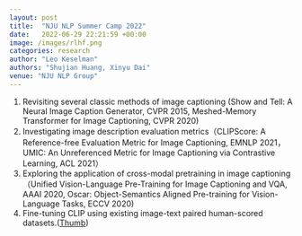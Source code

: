 ```yaml
---
layout: post
title:  "NJU NLP Summer Camp 2022"
date:   2022-06-29 22:21:59 +00:00
image: /images/rlhf.png
categories: research
author: "Leo Keselman"
authors: "Shujian Huang, Xinyu Dai"
venue: "NJU NLP Group"
---
```


1. Revisiting several classic methods of image captioning (Show and Tell: A Neural Image Caption Generator, CVPR 2015, Meshed-Memory Transformer for Image Captioning, CVPR 2020)
2. Investigating image description evaluation metrics（CLIPScore: A Reference-free Evaluation Metric for Image Captioning, EMNLP 2021， UMIC: An Unreferenced Metric for Image Captioning via Contrastive Learning, ACL 2021）
3. Exploring the application of cross-modal pretraining in image captioning（Unified Vision-Language Pre-Training for Image Captioning and VQA, AAAI 2020, Oscar: Object-Semantics Aligned Pre-training for Vision-Language Tasks, ECCV 2020)
4. Fine-tuning CLIP using existing image-text paired human-scored datasets.([Thumb](https://aclanthology.org/2022.naacl-main.254/))